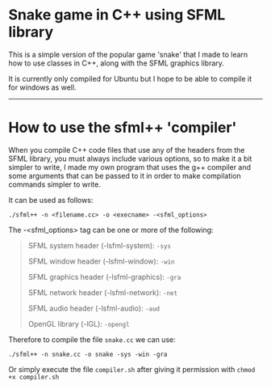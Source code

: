 # Snake game in C++ using SFML library

This is a simple version of the popular game 'snake' that I 
made to learn how to use classes in C++, along with the SFML graphics library.

It is currently only compiled for Ubuntu but I hope to be able to 
compile it for windows as well.

---

# How to use the sfml++ 'compiler'
When you compile C++ code files that use any of the headers from the
SFML library, you must always include various options, so to make it
a bit simpler to write, I made my own program that uses the g++ compiler
and some arguments that can be passed to it in order to make compilation commands simpler to write.

It can be used as follows:

`./sfml++ -n <filename.cc> -o <execname> -<sfml_options>`

The -<sfml_options> tag can be one or more of the following:
> 
> SFML system header (-lsfml-system): `-sys`
> 
> SFML window header (-lsfml-window): `-win`
> 
> SFML graphics header (-lsfml-graphics): `-gra`
> 
> SFML network header (-lsfml-network): `-net`
> 
> SFML audio header (-lsfml-audio): `-aud`
> 
> OpenGL library (-lGL): `-opengl`

  

Therefore to compile the file `snake.cc` we can use:

`./sfml++ -n snake.cc -o snake -sys -win -gra`


Or simply execute the file `compiler.sh` after giving it permission with `chmod +x compiler.sh`

